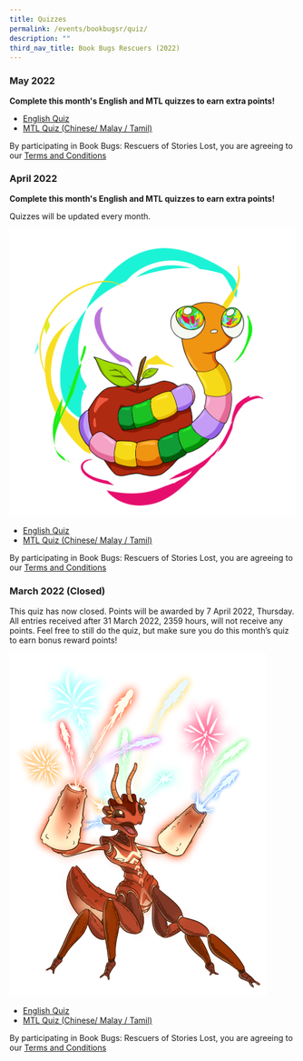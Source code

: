 ```yaml
---
title: Quizzes
permalink: /events/bookbugsr/quiz/
description: ""
third_nav_title: Book Bugs Rescuers (2022)
---
```

### May 2022
**Complete this month's English and MTL quizzes to earn extra points!**



* <a href="https://forms.gle/ryisdUfSgXJY7N6QA" target="_blank" rel="noopener noreferrer"> English Quiz</a>
* <a href="https://forms.gle/gdnJbYmmAnYdHunPA" target="_blank" rel="noopener noreferrer">MTL Quiz  (Chinese/ Malay / Tamil)</a>

By participating in Book Bugs: Rescuers of Stories Lost, you are agreeing to our [Terms and Conditions](https://childrenandteens.nlb.gov.sg/bookbusgr/termsandconditions/)



### April 2022

**Complete this month's English and MTL quizzes to earn extra points!**

Quizzes will be updated every month.

![](/images/events/bookbugsr/Jojo-Final-Artwork.png)

* <a href="https://forms.gle/ryisdUfSgXJY7N6QA" target="_blank" rel="noopener noreferrer"> English Quiz</a>
* <a href="https://forms.gle/gdnJbYmmAnYdHunPA" target="_blank" rel="noopener noreferrer">MTL Quiz  (Chinese/ Malay / Tamil)</a>

By participating in Book Bugs: Rescuers of Stories Lost, you are agreeing to our [Terms and Conditions](https://childrenandteens.nlb.gov.sg/bookbusgr/termsandconditions/)

### March 2022 (Closed)

This quiz has now closed. Points will be awarded by 7 April 2022, Thursday. All entries received after 31 March 2022, 2359 hours, will not receive any points. Feel free to still do the quiz, but make sure you do this month’s quiz to earn bonus reward points!

<img src="/images/events/bookbugsr/BB3_FinalArtwork-Embra.png" style="width: 90%;">

* <a href="https://docs.google.com/forms/d/e/1FAIpQLSchQqvGpQgdt0SPrCbpNi0_dVQonaiMtIBWBvTI_F8rtUaKfw/viewform" target="_blank" rel="noopener noreferrer"> English Quiz</a>
* <a href="https://docs.google.com/forms/d/e/1FAIpQLSdsmF62eB0zB6aKeFEY5hj0iRzVplAdnj7I0WjyLGrgwt5fvA/viewform" target="_blank" rel="noopener noreferrer">MTL Quiz  (Chinese/ Malay / Tamil)</a>

By participating in Book Bugs: Rescuers of Stories Lost, you are agreeing to our [Terms and Conditions](https://childrenandteens.nlb.gov.sg/bookbusgr/termsandconditions/)